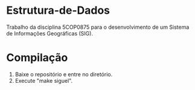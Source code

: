 # Estrutura-de-Dados  
Trabalho da disciplina 5COP0875 para o desenvolvimento de um Sistema de Informações Geográficas (SIG).  
  
# Compilação  
1. Baixe o repositório e entre no diretório.  
2. Execute "make siguel".  
